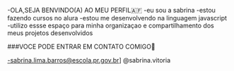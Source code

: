 -OLA,SEJA BENVINDO(A) AO MEU PERFIL🇦🇫
-eu sou a sabrina 
-estou fazendo cursos no alura
-estou me desenvolvendo na linguagem javascript
-utilizo essse espaço para minha organizaçao e compartilhamento dos meus projetos desenvolvidos 



###VOCE PODE ENTRAR EM CONTATO COMIGO📧

-sabrina.lima.barros@escola.pr.gov.br]
@sabrina.vitoria
